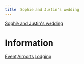 ```yaml
---
title: Sophie and Justin's wedding
---
```


[Sophie and Justin's wedding](/index.html)

# Information

<div class="tabs">
  <nav>
    <a href="?tab=event" class="">Event</a>
    <a href="?tab=airports" class="">Airports</a>
    <a href="?tab=lodging" class="">Lodging</a>
  </nav>
  <div id="event" style="display: none;">

### Schedule

The ceremony and reception will take place starting around 4 in the
afternoon on September 2nd, 2023.

Details to come later.

### Venue

Bishop Farm

<!-- <p><a href="tel:+1 603-838-2474">603-838-2474</a></p> -->

[33 Bishop Cutoff, Lisbon, NH 03585](https://goo.gl/maps/kujRwqkbwYT615fv9)

[Website](https://www.bishopfarm.com/)

  </div>
  <div id="airports" style="display: none;">

### Manchester (MHT)

Distance: 110 miles, about 2 hours

[Directions to Bishop Farm](https://goo.gl/maps/F2vCPuTZGTv3dWDt5)

[Directions to Hampton Inn](https://goo.gl/maps/Nqh89XyJ7HCZnXHd9)

[Website](https://www.flymanchester.com/)

### Burlington (BTV)

Distance: 93 miles, about 2 hours

[Directions to Bishop Farm](https://goo.gl/maps/3Fi4Y1Vzi98MUiW2A)

[Directions to Hampton Inn](https://goo.gl/maps/i2SL4g8UKngMtwDTA)

[Website](http://www.btv.aero/)

### Boston (BOS)

Distance: 156 miles, 2.5-3 hours

[Directions to Bishop Farm](https://goo.gl/maps/aCSpajfUgmafKoT89)

[Directions to Hampton Inn](https://goo.gl/maps/nZByKLGwckRDQMt86)

[Website](https://www.massport.com/logan-airport)

  </div>
  <div id="lodging" style="display: none;">

### Hampton Inn Littleton

The Hampton Inn in Littleton, NH is a 10-minute drive from our wedding
venue.  You will receive 10% off standard rooms (1 king bed or 2 queen
beds).

If booking online, use discount code 0560061264 (click special rates
and enter under corporate accounts).

If booking by phone, mention the Desbiens/Ross Wedding.

<p><a href="tel:+1 603-444-0025">603-444-0025</a></p>

[580 Meadow St, Littleton, NH 03561](https://goo.gl/maps/CgWXhYPPpE5t2T6eA)

[Website](https://www.hilton.com/en/hotels/ltnnhhx-hampton-littleton/)

### Other options

There are also several AirBnB and VRBO properties in the area.

  </div>
  <div id="dining" style="display: none;">

### Littleton Freehouse

[28 Cottage St, Littleton, NH 03561](https://goo.gl/maps/ivpUsNJTg3AGfVc66)

[Website](http://www.littletonfreehouse.com/)

### Little Grille

[62 Cottage St, Littleton, NH 03561](https://goo.gl/maps/1HXH7wfUpeA8752u6)

[Website](http://thelittlegrille.com/)

### Schilling Beer Co.

[18 Mill St, Littleton, NH 03561](https://goo.gl/maps/JpC8QFYBJqpCb6kdA)

[Website](http://www.schillingbeer.com/)

  </div>
</div>
